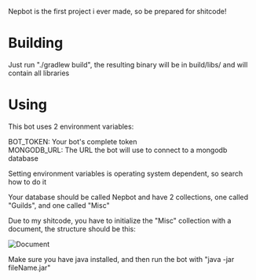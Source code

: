 Nepbot is the first project i ever made, so be prepared for shitcode!

# Building

Just run "./gradlew build", the resulting binary will be in build/libs/ and will contain all libraries

# Using

This bot uses 2 environment variables: 

BOT_TOKEN: Your bot's complete token  
MONGODB_URL: The URL the bot will use to connect to a mongodb database

Setting environment variables is operating system dependent, so search how to do it

Your database should be called Nepbot and have 2 collections, one called "Guilds", and one called "Misc"

Due to my shitcode, you have to initialize the "Misc" collection with a document, the structure should be this:

![Document](https://github.com/Lolicon2110/nepbot/blob/main/.github/document.png?raw=true)

Make sure you have java installed, and then run the bot with "java -jar fileName.jar"